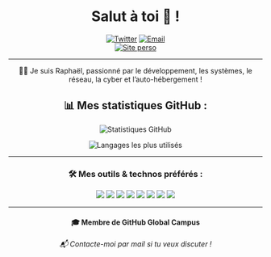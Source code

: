<h1 align="center">Salut à toi 👋 !</h1>

<div align="center">
  <a href="https://x.com/Raph_tahiti" target="_blank"><img src="https://img.shields.io/badge/Twitter-@Raph_tahiti-blue?style=for-the-badge&logo=twitter" alt="Twitter" /></a>
<a href="mailto:contact@rapht.fr" target="_blank"><img src="https://img.shields.io/badge/-contact@rapht.fr-c14438?style=flat-square" alt="Email" /></a>
  <br />
  <a href="https://rapht.fr" target="_blank"><img src="https://img.shields.io/badge/Site-rapht.fr-red?style=for-the-badge&logo=safari" alt="Site perso" /></a>
</div>

---

<p align="center">👨‍💻 Je suis Raphaël, passionné par le développement, les systèmes, le réseau, la cyber et l’auto-hébergement !</p>

<h2 align="center">📊 Mes statistiques GitHub :</h2>

<p align="center">
  <img src="https://github-readme-stats.vercel.app/api?username=raphtahiti&theme=material-palenight&show_icons=true" alt="Statistiques GitHub" />
</p>
<p align="center">
  <img src="https://github-readme-stats.vercel.app/api/top-langs/?username=raphtahiti&layout=compact&theme=material-palenight" alt="Langages les plus utilisés" />
</p>

---

<h3 align="center">🛠️ Mes outils & technos préférés :</h3>

<p align="center">
  <img src="https://img.shields.io/badge/-JavaScript-black?style=flat-square&logo=javascript" />
  <img src="https://img.shields.io/badge/-Nodejs-black?style=flat-square&logo=Node.js" />
  <img src="https://img.shields.io/badge/-MongoDB-black?style=flat-square&logo=mongodb" />
  <img src="https://img.shields.io/badge/-MySQL-black?style=flat-square&logo=mysql" />
  <img src="https://img.shields.io/badge/-Git-black?style=flat-square&logo=git" />
  <img src="https://img.shields.io/badge/-GitHub-181717?style=flat-square&logo=github" />
  <img src="https://img.shields.io/badge/-HTML5-black?style=flat-square&logo=html5&logoColor=orange" />
  <img src="https://img.shields.io/badge/-PowerShell-black?style=flat-square&logo=powershell&logoColor=white" />
</p>

---

<h4 align="center">🎓 Membre de GitHub Global Campus</h4>
<h6 align="center">📬 Contacte-moi par mail si tu veux discuter !</h6>

